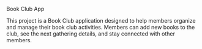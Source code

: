 Book Club App

This project is a Book Club application designed to help members organize and manage their book club activities. Members can add new books to the club, see the next gathering details, and stay connected with other members.
